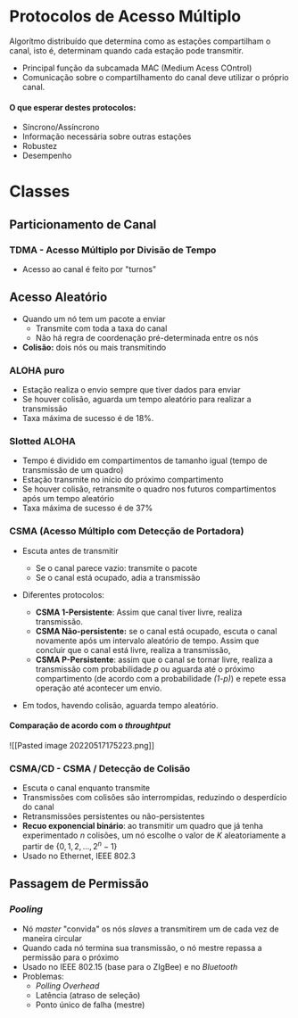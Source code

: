 # Protocolos de Acesso Múltiplo
Algorítmo distribuído que determina como as estações compartilham o canal, isto é, determinam quando cada estação pode transmitir.

- Principal função da subcamada MAC (Medium Acess COntrol)
- Comunicação sobre o compartilhamento do canal deve utilizar o próprio canal.

#### O que esperar destes protocolos:
- Síncrono/Assíncrono
- Informação necessária sobre outras estações
- Robustez
- Desempenho


# Classes
## Particionamento de Canal

### TDMA - Acesso Múltiplo por Divisão de Tempo
- Acesso ao canal é feito por "turnos"

## Acesso Aleatório
- Quando um nó tem um pacote a enviar
	- Transmite com toda a taxa do canal
	- Não há regra de coordenação pré-determinada entre os nós
- **Colisão:** dois nós ou mais transmitindo

### ALOHA puro
- Estação realiza o envio sempre que tiver dados para enviar
- Se houver colisão, aguarda um tempo aleatório para realizar a transmissão
- Taxa máxima de sucesso é de 18%.

### Slotted ALOHA
- Tempo é dividido em compartimentos de tamanho igual (tempo de transmissão de um quadro)
- Estação transmite no início do próximo compartimento
- Se houver colisão, retransmite o quadro nos futuros compartimentos após um tempo aleatório
- Taxa máxima de sucesso é de 37%

### CSMA (Acesso Múltiplo com Detecção de Portadora)

- Escuta antes de transmitir
	- Se o canal parece vazio: transmite o pacote
	- Se o canal está ocupado, adia a transmissão
- Diferentes protocolos:
	- **CSMA 1-Persistente**: Assim que canal tiver livre, realiza transmissão.
	- **CSMA Não-persistente:** se o canal está ocupado, escuta o canal novamente após um intervalo aleatório de tempo. Assim que concluir que o canal está livre, realiza a transmissão,
	- **CSMA P-Persistente**: assim que o canal se tornar livre, realiza a transmissão com probabilidade *p* ou aguarda até o próximo compartimento (de acordo com a probabilidade *(1-p)*) e repete essa operação até acontecer um envio.

- Em todos, havendo colisão, aguarda tempo aleatório.

#### Comparação de acordo com o *throughtput*
![[Pasted image 20220517175223.png]]

### CSMA/CD - CSMA / Detecção de Colisão
- Escuta o canal enquanto transmite
- Transmissões com colisões são interrompidas, reduzindo o desperdício do canal
- Retransmissões persistentes ou não-persistentes
- **Recuo exponencial binário**: ao transmitir um quadro que já tenha experimentado $n$ colisões, um nó escolhe o valor de $K$  aleatoriamente a partir de $\{0,1,2,...,2^n-1\}$
- Usado no Ethernet, IEEE 802.3

## Passagem de Permissão

### *Pooling*
- Nó *master* "convida" os nós *slaves* a transmitirem um de cada vez de maneira circular
- Quando cada nó termina sua transmissão, o nó mestre repassa a permissão para o próximo
- Usado no IEEE 802.15 (base para o ZIgBee) e no *Bluetooth*
- Problemas:
	- *Polling Overhead* 
	- Latência (atraso de seleção)
	- Ponto único de falha (mestre)
